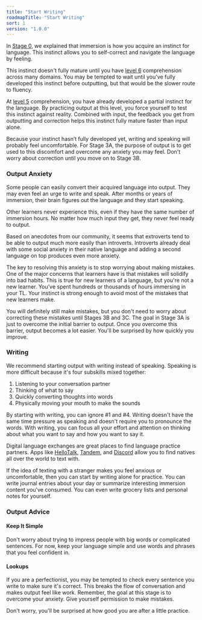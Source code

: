 ```yaml
---
title: "Start Writing"
roadmapTitle: "Start Writing"
sort: 1
version: "1.0.0"
---
```


In [Stage 0][what-is-immersion], we explained that immersion is how you acquire an instinct for language.
This instinct allows you to self-correct and navigate the language by feeling.

This instinct doesn't fully mature until you have [level 6][level-6] comprehension across many domains.
You may be tempted to wait until you've fully developed this instinct before outputting, but that would be the slower route to fluency.

At [level 5][level-5] comprehension, you have already developed a partial instinct for the language.
By practicing output at this level, you force yourself to test this instinct against reality.
Combined with input, the feedback you get from outputting and correction helps this instinct fully mature faster than input alone.

Because your instinct hasn’t fully developed yet, writing and speaking will probably feel uncomfortable.
For Stage 3A, the purpose of output is to get used to this discomfort and overcome any anxiety you may feel.
Don't worry about correction until you move on to Stage 3B.

### Output Anxiety
Some people can easily convert their acquired language into output.
They may even feel an urge to write and speak.
After months or years of immersion, their brain figures out the language and they start speaking.

Other learners never experience this, even if they have the same number of immersion hours.
No matter how much input they get, they never feel ready to output.

Based on anecdotes from our community, it seems that extroverts tend to be able to output much more easily than introverts.
Introverts already deal with some social anxiety in their native language and adding a second language on top produces even more anxiety.

The key to resolving this anxiety is to stop worrying about making mistakes.
One of the major concerns that learners have is that mistakes will solidify into bad habits.
This is true for new learners of a language, but you're not a new learner.
You’ve spent hundreds or thousands of hours immersing in your TL.
Your instinct is strong enough to avoid most of the mistakes that new learners make.

You will definitely still make mistakes, but you don't need to worry about correcting these mistakes until Stages 3B and 3C.
The goal in Stage 3A is just to overcome the initial barrier to output.
Once you overcome this barrier, output becomes a lot easier.
You'll be surprised by how quickly you improve.

### Writing
We recommend starting output with writing instead of speaking.
Speaking is more difficult because it's four subskills mixed together:
1. Listening to your conversation partner
1. Thinking of what to say
1. Quickly converting thoughts into words
1. Physically moving your mouth to make the sounds

By starting with writing, you can ignore #1 and #4.
Writing doesn't have the same time pressure as speaking and doesn't require you to pronounce the words.
With writing, you can focus all your effort and attention on thinking about what you want to say and how you want to say it.

Digital language exchanges are great places to find language practice partners.
Apps like [HelloTalk][hello-talk], [Tandem][tandem], and [Discord][discord] allow you to find natives all over the world to text with.

If the idea of texting with a stranger makes you feel anxious or uncomfortable, then you can start by writing alone for practice.
You can write journal entries about your day or summarize interesting immersion content you've consumed.
You can even write grocery lists and personal notes for yourself.

### Output Advice

#### Keep It Simple
Don't worry about trying to impress people with big words or complicated sentences.
For now, keep your language simple and use words and phrases that you feel confident in.

#### Lookups
If you are a perfectionist, you may be tempted to check every sentence you write to make sure it's correct.
This breaks the flow of conversation and makes output feel like work.
Remember, the goal at this stage is to overcome your anxiety.
Give yourself permission to make mistakes.

Don't worry, you'll be surprised at how good you are after a little practice.


[level-5]: /simplified/stage-2/a/measure-comprehension#Level-5-Comfortable
[level-6]: /simplified/stage-2/a/measure-comprehension#Level-6-Automatic
[what-is-immersion]: /simplified/stage-0/a/what-is-immersion#How-Does-Acquisition-Work
[hello-talk]: https://brc.hellotalk.com/refold
[tandem]: https://www.tandem.net/
[discord]: https://www.reddit.com/r/languagelearning/comments/5m5426/discord_language_learning_servers_masterlist/
